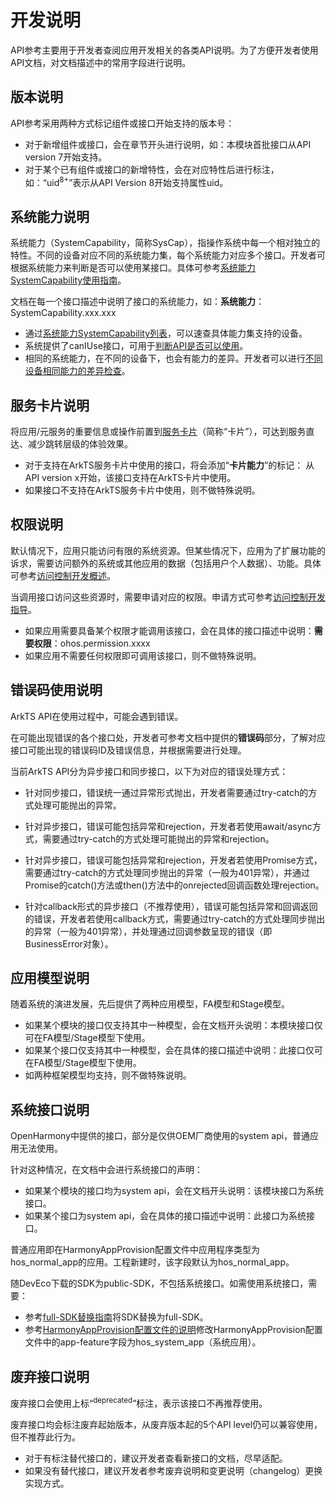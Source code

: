 # 开发说明

API参考主要用于开发者查阅应用开发相关的各类API说明。为了方便开发者使用API文档，对文档描述中的常用字段进行说明。

## 版本说明

API参考采用两种方式标记组件或接口开始支持的版本号：

- 对于新增组件或接口，会在章节开头进行说明，如：本模块首批接口从API version 7开始支持。
- 对于某个已有组件或接口的新增特性，会在对应特性后进行标注，如：“uid<sup>8+</sup>”表示从API Version 8开始支持属性uid。

## 系统能力说明

系统能力（SystemCapability，简称SysCap），指操作系统中每一个相对独立的特性。不同的设备对应不同的系统能力集，每个系统能力对应多个接口。开发者可根据系统能力来判断是否可以使用某接口。具体可参考[系统能力SystemCapability使用指南](syscap.md)。

文档在每一个接口描述中说明了接口的系统能力，如：**系统能力**：SystemCapability.xxx.xxx

<!--Del-->
- 通过[系统能力SystemCapability列表](phone-syscap-list.md)，可以速查具体能力集支持的设备。<!--DelEnd-->
- 系统提供了canIUse接口，可用于[判断API是否可以使用](syscap.md#判断-api-是否可以使用)。
- 相同的系统能力，在不同的设备下，也会有能力的差异。开发者可以进行[不同设备相同能力的差异检查](syscap.md#不同设备相同能力的差异检查)。
<!--RP2--><!--RP2End-->

<!--RP1--><!--RP1End-->

## 服务卡片说明

将应用/元服务的重要信息或操作前置到[服务卡片](../form/formkit-overview.md)（简称“卡片”），可达到服务直达、减少跳转层级的体验效果。
- 对于支持在ArkTS服务卡片中使用的接口，将会添加“**卡片能力**”的标记： 从API version x开始，该接口支持在ArkTS卡片中使用。
- 如果接口不支持在ArkTS服务卡片中使用，则不做特殊说明。

## 权限说明

默认情况下，应用只能访问有限的系统资源。但某些情况下，应用为了扩展功能的诉求，需要访问额外的系统或其他应用的数据（包括用户个人数据）、功能。具体可参考[访问控制开发概述](../security/AccessToken/app-permission-mgmt-overview.md)。

当调用接口访问这些资源时，需要申请对应的权限。申请方式可参考[访问控制开发指导](../security/AccessToken/determine-application-mode.md)。

- 如果应用需要具备某个权限才能调用该接口，会在具体的接口描述中说明：**需要权限**：ohos.permission.xxxx
- 如果应用不需要任何权限即可调用该接口，则不做特殊说明。

## 错误码使用说明

ArkTS API在使用过程中，可能会遇到错误。

在可能出现错误的各个接口处，开发者可参考文档中提供的**错误码**部分，了解对应接口可能出现的错误码ID及错误信息，并根据需要进行处理。

当前ArkTS API分为异步接口和同步接口，以下为对应的错误处理方式：

- 针对同步接口，错误统一通过异常形式抛出，开发者需要通过try-catch的方式处理可能抛出的异常。

- 针对异步接口，错误可能包括异常和rejection，开发者若使用await/async方式，需要通过try-catch的方式处理可能抛出的异常和rejection。

- 针对异步接口，错误可能包括异常和rejection，开发者若使用Promise方式，需要通过try-catch的方式处理同步抛出的异常（一般为401异常），并通过Promise的catch()方法或then()方法中的onrejected回调函数处理rejection。

- 针对callback形式的异步接口（不推荐使用），错误可能包括异常和回调返回的错误，开发者若使用callback方式，需要通过try-catch的方式处理同步抛出的异常（一般为401异常），并处理通过回调参数呈现的错误（即BusinessError对象）。
## 应用模型说明

随着系统的演进发展，先后提供了两种应用模型，FA模型和Stage模型。

- 如果某个模块的接口仅支持其中一种模型，会在文档开头说明：本模块接口仅可在FA模型/Stage模型下使用。
- 如果某个接口仅支持其中一种模型，会在具体的接口描述中说明：此接口仅可在FA模型/Stage模型下使用。
- 如两种框架模型均支持，则不做特殊说明。

<!--Del-->
## 系统接口说明

OpenHarmony中提供的接口，部分是仅供OEM厂商使用的system api，普通应用无法使用。

针对这种情况，在文档中会进行系统接口的声明：

- 如果某个模块的接口均为system api，会在文档开头说明：该模块接口为系统接口。
- 如果某个接口为system api，会在具体的接口描述中说明：此接口为系统接口。

普通应用即在HarmonyAppProvision配置文件中应用程序类型为hos_normal_app的应用。工程新建时，该字段默认为hos_normal_app。

随DevEco下载的SDK为public-SDK，不包括系统接口。如需使用系统接口，需要：

- 参考[full-SDK替换指南](../faqs/full-sdk-switch-guide.md)将SDK替换为full-SDK。
- 参考[HarmonyAppProvision配置文件的说明](../security/app-provision-structure.md)修改HarmonyAppProvision配置文件中的app-feature字段为hos_system_app（系统应用）。
<!--DelEnd-->

## 废弃接口说明

废弃接口会使用上标“<sup>deprecated</sup>”标注，表示该接口不再推荐使用。

废弃接口均会标注废弃起始版本，从废弃版本起的5个API level仍可以兼容使用，但不推荐此行为。

- 对于有标注替代接口的，建议开发者查看新接口的文档，尽早适配。
- 如果没有替代接口，建议开发者参考废弃说明和变更说明（changelog）更换实现方式。